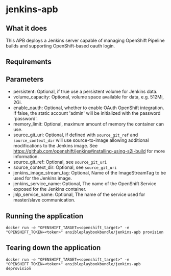 jenkins-apb
======================

## What it does
This APB deploys a Jenkins server capable of managing OpenShift Pipeline builds and supporting OpenShift-based
oauth login.

## Requirements

## Parameters
* persistent: Optional, if true use a persistent volume for Jenkins data.
* volume_capacity: Optional, volume space available for data, e.g. 512Mi, 2Gi.
* enable_oauth: Optional, whether to enable OAuth OpenShift integration. If false, the static account 'admin' will be initialized with the password 'password'.
* memory_limit: Optional, maximum amount of memory the container can use.
* source_git_uri: Optional, if defined with `source_git_ref` and `source_context_dir` will use source-to-image
allowing additional modifications to the Jenkins image. See https://github.com/openshift/jenkins#installing-using-s2i-build for more information.
* source_git_ref: Optional, see `source_git_uri`
* source_context_dir: Optional, see `source_git_uri`
* jenkins_image_stream_tag: Optional, Name of the ImageStreamTag to be used for the Jenkins image.
* jenkins_service_name: Optional, The name of the OpenShift Service exposed for the Jenkins container.
* jnlp_service_name: Optional, The name of the service used for master/slave communication.

## Running the application
`docker run -e "OPENSHIFT_TARGET=<openshift_target>" -e "OPENSHIFT_TOKEN=<token>" ansibleplaybookbundle/jenkins-apb provision`

## Tearing down the application
`docker run -e "OPENSHIFT_TARGET=<openshift_target>" -e "OPENSHIFT_TOKEN=<token>" ansibleplaybookbundle/jenkins-apb deprovision`


